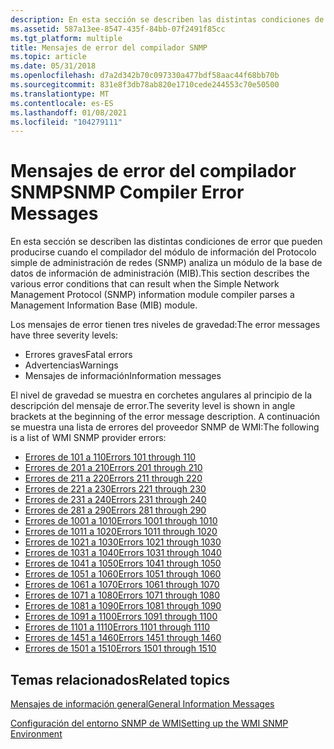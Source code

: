 ```yaml
---
description: En esta sección se describen las distintas condiciones de error que pueden producirse cuando el compilador del módulo de información del Protocolo simple de administración de redes (SNMP) analiza un módulo de la base de datos de información de administración (MIB).
ms.assetid: 587a13ee-8547-435f-84bb-07f2491f85cc
ms.tgt_platform: multiple
title: Mensajes de error del compilador SNMP
ms.topic: article
ms.date: 05/31/2018
ms.openlocfilehash: d7a2d342b70c097330a477bdf58aac44f68bb70b
ms.sourcegitcommit: 831e8f3db78ab820e1710cede244553c70e50500
ms.translationtype: MT
ms.contentlocale: es-ES
ms.lasthandoff: 01/08/2021
ms.locfileid: "104279111"
---
```

# <a name="snmp-compiler-error-messages"></a><span data-ttu-id="42ce4-103">Mensajes de error del compilador SNMP</span><span class="sxs-lookup"><span data-stu-id="42ce4-103">SNMP Compiler Error Messages</span></span>

<span data-ttu-id="42ce4-104">En esta sección se describen las distintas condiciones de error que pueden producirse cuando el compilador del módulo de información del Protocolo simple de administración de redes (SNMP) analiza un módulo de la base de datos de información de administración (MIB).</span><span class="sxs-lookup"><span data-stu-id="42ce4-104">This section describes the various error conditions that can result when the Simple Network Management Protocol (SNMP) information module compiler parses a Management Information Base (MIB) module.</span></span>

<span data-ttu-id="42ce4-105">Los mensajes de error tienen tres niveles de gravedad:</span><span class="sxs-lookup"><span data-stu-id="42ce4-105">The error messages have three severity levels:</span></span>

-   <span data-ttu-id="42ce4-106">Errores graves</span><span class="sxs-lookup"><span data-stu-id="42ce4-106">Fatal errors</span></span>
-   <span data-ttu-id="42ce4-107">Advertencias</span><span class="sxs-lookup"><span data-stu-id="42ce4-107">Warnings</span></span>
-   <span data-ttu-id="42ce4-108">Mensajes de información</span><span class="sxs-lookup"><span data-stu-id="42ce4-108">Information messages</span></span>

<span data-ttu-id="42ce4-109">El nivel de gravedad se muestra en corchetes angulares al principio de la descripción del mensaje de error.</span><span class="sxs-lookup"><span data-stu-id="42ce4-109">The severity level is shown in angle brackets at the beginning of the error message description.</span></span> <span data-ttu-id="42ce4-110">A continuación se muestra una lista de errores del proveedor SNMP de WMI:</span><span class="sxs-lookup"><span data-stu-id="42ce4-110">The following is a list of WMI SNMP provider errors:</span></span>

-   [<span data-ttu-id="42ce4-111">Errores de 101 a 110</span><span class="sxs-lookup"><span data-stu-id="42ce4-111">Errors 101 through 110</span></span>](errors-101-through-110.md)
-   [<span data-ttu-id="42ce4-112">Errores de 201 a 210</span><span class="sxs-lookup"><span data-stu-id="42ce4-112">Errors 201 through 210</span></span>](errors-201-through-210.md)
-   [<span data-ttu-id="42ce4-113">Errores de 211 a 220</span><span class="sxs-lookup"><span data-stu-id="42ce4-113">Errors 211 through 220</span></span>](errors-211-through-220.md)
-   [<span data-ttu-id="42ce4-114">Errores de 221 a 230</span><span class="sxs-lookup"><span data-stu-id="42ce4-114">Errors 221 through 230</span></span>](errors-221-through-230.md)
-   [<span data-ttu-id="42ce4-115">Errores de 231 a 240</span><span class="sxs-lookup"><span data-stu-id="42ce4-115">Errors 231 through 240</span></span>](errors-231-through-240.md)
-   [<span data-ttu-id="42ce4-116">Errores de 281 a 290</span><span class="sxs-lookup"><span data-stu-id="42ce4-116">Errors 281 through 290</span></span>](errors-281-through-290.md)
-   [<span data-ttu-id="42ce4-117">Errores de 1001 a 1010</span><span class="sxs-lookup"><span data-stu-id="42ce4-117">Errors 1001 through 1010</span></span>](errors-1001-through-1010.md)
-   [<span data-ttu-id="42ce4-118">Errores de 1011 a 1020</span><span class="sxs-lookup"><span data-stu-id="42ce4-118">Errors 1011 through 1020</span></span>](errors-1011-through-1020.md)
-   [<span data-ttu-id="42ce4-119">Errores de 1021 a 1030</span><span class="sxs-lookup"><span data-stu-id="42ce4-119">Errors 1021 through 1030</span></span>](errors-1021-through-1030.md)
-   [<span data-ttu-id="42ce4-120">Errores de 1031 a 1040</span><span class="sxs-lookup"><span data-stu-id="42ce4-120">Errors 1031 through 1040</span></span>](errors-1031-through-1040.md)
-   [<span data-ttu-id="42ce4-121">Errores de 1041 a 1050</span><span class="sxs-lookup"><span data-stu-id="42ce4-121">Errors 1041 through 1050</span></span>](errors-1041-through-1050.md)
-   [<span data-ttu-id="42ce4-122">Errores de 1051 a 1060</span><span class="sxs-lookup"><span data-stu-id="42ce4-122">Errors 1051 through 1060</span></span>](errors-1051-through-1060.md)
-   [<span data-ttu-id="42ce4-123">Errores de 1061 a 1070</span><span class="sxs-lookup"><span data-stu-id="42ce4-123">Errors 1061 through 1070</span></span>](errors-1061-through-1070.md)
-   [<span data-ttu-id="42ce4-124">Errores de 1071 a 1080</span><span class="sxs-lookup"><span data-stu-id="42ce4-124">Errors 1071 through 1080</span></span>](errors-1071-through-1080.md)
-   [<span data-ttu-id="42ce4-125">Errores de 1081 a 1090</span><span class="sxs-lookup"><span data-stu-id="42ce4-125">Errors 1081 through 1090</span></span>](errors-1081-through-1090.md)
-   [<span data-ttu-id="42ce4-126">Errores de 1091 a 1100</span><span class="sxs-lookup"><span data-stu-id="42ce4-126">Errors 1091 through 1100</span></span>](errors-1091-through-1100.md)
-   [<span data-ttu-id="42ce4-127">Errores de 1101 a 1110</span><span class="sxs-lookup"><span data-stu-id="42ce4-127">Errors 1101 through 1110</span></span>](errors-1101-through-1110.md)
-   [<span data-ttu-id="42ce4-128">Errores de 1451 a 1460</span><span class="sxs-lookup"><span data-stu-id="42ce4-128">Errors 1451 through 1460</span></span>](errors-1451-through-1460.md)
-   [<span data-ttu-id="42ce4-129">Errores de 1501 a 1510</span><span class="sxs-lookup"><span data-stu-id="42ce4-129">Errors 1501 through 1510</span></span>](errors-1501-through-1510.md)

## <a name="related-topics"></a><span data-ttu-id="42ce4-130">Temas relacionados</span><span class="sxs-lookup"><span data-stu-id="42ce4-130">Related topics</span></span>

<dl> <dt>

[<span data-ttu-id="42ce4-131">Mensajes de información general</span><span class="sxs-lookup"><span data-stu-id="42ce4-131">General Information Messages</span></span>](general-information-messages.md)
</dt> <dt>

[<span data-ttu-id="42ce4-132">Configuración del entorno SNMP de WMI</span><span class="sxs-lookup"><span data-stu-id="42ce4-132">Setting up the WMI SNMP Environment</span></span>](setting-up-the-wmi-snmp-environment.md)
</dt> </dl>

 

 



